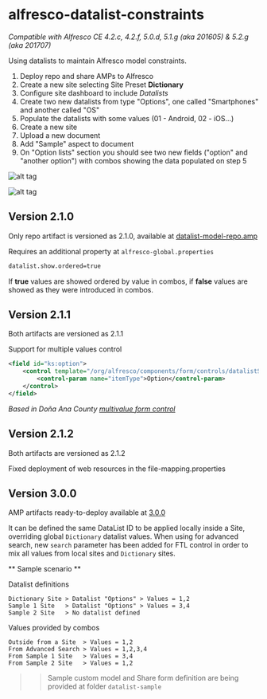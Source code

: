 
alfresco-datalist-constraints
=============================

*Compatible with Alfresco CE 4.2.c, 4.2.f, 5.0.d, 5.1.g (aka 201605) & 5.2.g (aka 201707)*

Using datalists to maintain Alfresco model constraints.

1. Deploy repo and share AMPs to Alfresco
2. Create a new site selecting Site Preset **Dictionary**
3. Configure site dashboard to include *Datalists*
4. Create two new datalists from type "Options", one called "Smartphones" and another called "OS"
5. Populate the datalists with some values (01 - Android, 02 - iOS...)
6. Create a new site
7. Upload a new document
8. Add "Sample" aspect to document
9. On "Option lists" section you should see two new fields ("option" and "another option") with combos showing the data populated on step 5

![alt tag](https://cloud.githubusercontent.com/assets/1818300/2766867/b0fcbb8c-ca32-11e3-83f4-f2ff76690683.png)

![alt tag](https://cloud.githubusercontent.com/assets/1818300/2766889/fd96af8e-ca32-11e3-9dbe-04af7007c113.png)

## Version 2.1.0

Only repo artifact is versioned as 2.1.0, available at [datalist-model-repo.amp](https://github.com/keensoft/alfresco-datalist-constraints/releases/download/2.1.0/datalist-model-repo.amp)

Requires an additional property at `alfresco-global.properties`

```bash
datalist.show.ordered=true
```

If **true** values are showed ordered by value in combos, if **false** values are showed as they were introduced in combos.

## Version 2.1.1

Both artifacts are versioned as 2.1.1

Support for multiple values control

```xml
<field id="ks:option">
    <control template="/org/alfresco/components/form/controls/datalistSelectone-multiple.ftl">
        <control-param name="itemType">Option</control-param>
    </control>                    
</field>
```

*Based in Doña Ana County [multivalue form control](https://github.com/donaanacounty/multivalueFormControl)*

## Version 2.1.2

Both artifacts are versioned as 2.1.2

Fixed deployment of web resources in the file-mapping.properties 

## Version 3.0.0

AMP artifacts ready-to-deploy available at [3.0.0](https://github.com/keensoft/alfresco-datalist-constraints/releases/tag/3.0.0)

It can be defined the same DataList ID to be applied locally inside a Site, overriding global `Dictionary` datalist values. When using for advanced search, new `search` parameter has been added for FTL control in order to mix all values from local sites and `Dictionary` sites.

** Sample scenario **

Datalist definitions

```
Dictionary Site > Datalist "Options" > Values = 1,2
Sample 1 Site   > Datalist "Options" > Values = 3,4
Sample 2 Site   > No datalist defined
```

Values provided by combos 

```
Outside from a Site  > Values = 1,2
From Advanced Search > Values = 1,2,3,4
From Sample 1 Site   > Values = 3,4
From Sample 2 Site   > Values = 1,2
```

>> Sample custom model and Share form definition are being provided at folder `datalist-sample`
